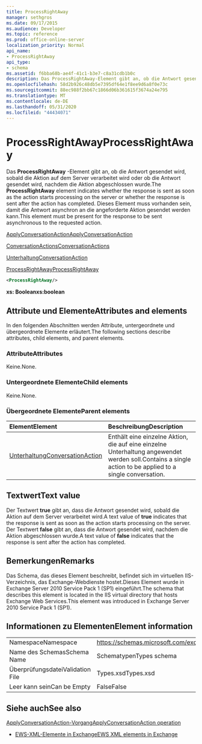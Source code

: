 ```yaml
---
title: ProcessRightAway
manager: sethgros
ms.date: 09/17/2015
ms.audience: Developer
ms.topic: reference
ms.prod: office-online-server
localization_priority: Normal
api_name:
- ProcessRightAway
api_type:
- schema
ms.assetid: f6bba68b-ae4f-41c1-b3e7-c8a31cdb1b0c
description: Das ProcessRightAway-Element gibt an, ob die Antwort gesendet wird, sobald die Aktion auf dem Server verarbeitet wird oder ob die Antwort gesendet wird, nachdem die Aktion abgeschlossen wurde. Dieses Element muss vorhanden sein, damit die Antwort asynchron an die angeforderte Aktion gesendet werden kann.
ms.openlocfilehash: 58d2b926c48db5e7395df64e1f8ee9d6a8f0e73c
ms.sourcegitcommit: 88ec988f2bb67c1866d06b361615f3674a24e795
ms.translationtype: MT
ms.contentlocale: de-DE
ms.lasthandoff: 05/31/2020
ms.locfileid: "44434071"
---
```

# <a name="processrightaway"></a><span data-ttu-id="3b921-104">ProcessRightAway</span><span class="sxs-lookup"><span data-stu-id="3b921-104">ProcessRightAway</span></span>

<span data-ttu-id="3b921-105">Das **ProcessRightAway** -Element gibt an, ob die Antwort gesendet wird, sobald die Aktion auf dem Server verarbeitet wird oder ob die Antwort gesendet wird, nachdem die Aktion abgeschlossen wurde.</span><span class="sxs-lookup"><span data-stu-id="3b921-105">The **ProcessRightAway** element indicates whether the response is sent as soon as the action starts processing on the server or whether the response is sent after the action has completed.</span></span> <span data-ttu-id="3b921-106">Dieses Element muss vorhanden sein, damit die Antwort asynchron an die angeforderte Aktion gesendet werden kann.</span><span class="sxs-lookup"><span data-stu-id="3b921-106">This element must be present for the response to be sent asynchronous to the requested action.</span></span> 
  
[<span data-ttu-id="3b921-107">ApplyConversationAction</span><span class="sxs-lookup"><span data-stu-id="3b921-107">ApplyConversationAction</span></span>](applyconversationaction.md)
  
[<span data-ttu-id="3b921-108">ConversationActions</span><span class="sxs-lookup"><span data-stu-id="3b921-108">ConversationActions</span></span>](conversationactions.md)
  
[<span data-ttu-id="3b921-109">Unterhaltung</span><span class="sxs-lookup"><span data-stu-id="3b921-109">ConversationAction</span></span>](conversationaction.md)
  
[<span data-ttu-id="3b921-110">ProcessRightAway</span><span class="sxs-lookup"><span data-stu-id="3b921-110">ProcessRightAway</span></span>](processrightaway.md)
  
```XML
<ProcessRightAway/>
```

 <span data-ttu-id="3b921-111">**xs: Boolean**</span><span class="sxs-lookup"><span data-stu-id="3b921-111">**xs:boolean**</span></span>
## <a name="attributes-and-elements"></a><span data-ttu-id="3b921-112">Attribute und Elemente</span><span class="sxs-lookup"><span data-stu-id="3b921-112">Attributes and elements</span></span>

<span data-ttu-id="3b921-113">In den folgenden Abschnitten werden Attribute, untergeordnete und übergeordnete Elemente erläutert.</span><span class="sxs-lookup"><span data-stu-id="3b921-113">The following sections describe attributes, child elements, and parent elements.</span></span>
  
### <a name="attributes"></a><span data-ttu-id="3b921-114">Attribute</span><span class="sxs-lookup"><span data-stu-id="3b921-114">Attributes</span></span>

<span data-ttu-id="3b921-115">Keine.</span><span class="sxs-lookup"><span data-stu-id="3b921-115">None.</span></span>
  
### <a name="child-elements"></a><span data-ttu-id="3b921-116">Untergeordnete Elemente</span><span class="sxs-lookup"><span data-stu-id="3b921-116">Child elements</span></span>

<span data-ttu-id="3b921-117">Keine.</span><span class="sxs-lookup"><span data-stu-id="3b921-117">None.</span></span>
  
### <a name="parent-elements"></a><span data-ttu-id="3b921-118">Übergeordnete Elemente</span><span class="sxs-lookup"><span data-stu-id="3b921-118">Parent elements</span></span>

|<span data-ttu-id="3b921-119">**Element**</span><span class="sxs-lookup"><span data-stu-id="3b921-119">**Element**</span></span>|<span data-ttu-id="3b921-120">**Beschreibung**</span><span class="sxs-lookup"><span data-stu-id="3b921-120">**Description**</span></span>|
|:-----|:-----|
|[<span data-ttu-id="3b921-121">Unterhaltung</span><span class="sxs-lookup"><span data-stu-id="3b921-121">ConversationAction</span></span>](conversationaction.md) <br/> |<span data-ttu-id="3b921-122">Enthält eine einzelne Aktion, die auf eine einzelne Unterhaltung angewendet werden soll.</span><span class="sxs-lookup"><span data-stu-id="3b921-122">Contains a single action to be applied to a single conversation.</span></span>  <br/> |
   
## <a name="text-value"></a><span data-ttu-id="3b921-123">Textwert</span><span class="sxs-lookup"><span data-stu-id="3b921-123">Text value</span></span>

<span data-ttu-id="3b921-124">Der Textwert **true** gibt an, dass die Antwort gesendet wird, sobald die Aktion auf dem Server verarbeitet wird.</span><span class="sxs-lookup"><span data-stu-id="3b921-124">A text value of **true** indicates that the response is sent as soon as the action starts processing on the server.</span></span> <span data-ttu-id="3b921-125">Der Textwert **false** gibt an, dass die Antwort gesendet wird, nachdem die Aktion abgeschlossen wurde.</span><span class="sxs-lookup"><span data-stu-id="3b921-125">A text value of **false** indicates that the response is sent after the action has completed.</span></span> 
  
## <a name="remarks"></a><span data-ttu-id="3b921-126">Bemerkungen</span><span class="sxs-lookup"><span data-stu-id="3b921-126">Remarks</span></span>

<span data-ttu-id="3b921-127">Das Schema, das dieses Element beschreibt, befindet sich im virtuellen IIS-Verzeichnis, das Exchange-Webdienste hostet.Dieses Element wurde in Exchange Server 2010 Service Pack 1 (SP1) eingeführt.</span><span class="sxs-lookup"><span data-stu-id="3b921-127">The schema that describes this element is located in the IIS virtual directory that hosts Exchange Web Services.This element was introduced in Exchange Server 2010 Service Pack 1 (SP1).</span></span>
  
## <a name="element-information"></a><span data-ttu-id="3b921-128">Informationen zu Elementen</span><span class="sxs-lookup"><span data-stu-id="3b921-128">Element information</span></span>

|||
|:-----|:-----|
|<span data-ttu-id="3b921-129">Namespace</span><span class="sxs-lookup"><span data-stu-id="3b921-129">Namespace</span></span>  <br/> |https://schemas.microsoft.com/exchange/services/2006/types  <br/> |
|<span data-ttu-id="3b921-130">Name des Schemas</span><span class="sxs-lookup"><span data-stu-id="3b921-130">Schema Name</span></span>  <br/> |<span data-ttu-id="3b921-131">Schematypen</span><span class="sxs-lookup"><span data-stu-id="3b921-131">Types schema</span></span>  <br/> |
|<span data-ttu-id="3b921-132">Überprüfungsdatei</span><span class="sxs-lookup"><span data-stu-id="3b921-132">Validation File</span></span>  <br/> |<span data-ttu-id="3b921-133">Types.xsd</span><span class="sxs-lookup"><span data-stu-id="3b921-133">Types.xsd</span></span>  <br/> |
|<span data-ttu-id="3b921-134">Leer kann sein</span><span class="sxs-lookup"><span data-stu-id="3b921-134">Can be Empty</span></span>  <br/> |<span data-ttu-id="3b921-135">False</span><span class="sxs-lookup"><span data-stu-id="3b921-135">False</span></span>  <br/> |
   
## <a name="see-also"></a><span data-ttu-id="3b921-136">Siehe auch</span><span class="sxs-lookup"><span data-stu-id="3b921-136">See also</span></span>



[<span data-ttu-id="3b921-137">ApplyConversationAction-Vorgang</span><span class="sxs-lookup"><span data-stu-id="3b921-137">ApplyConversationAction operation</span></span>](applyconversationaction-operation.md)


- [<span data-ttu-id="3b921-138">EWS-XML-Elemente in Exchange</span><span class="sxs-lookup"><span data-stu-id="3b921-138">EWS XML elements in Exchange</span></span>](ews-xml-elements-in-exchange.md)

